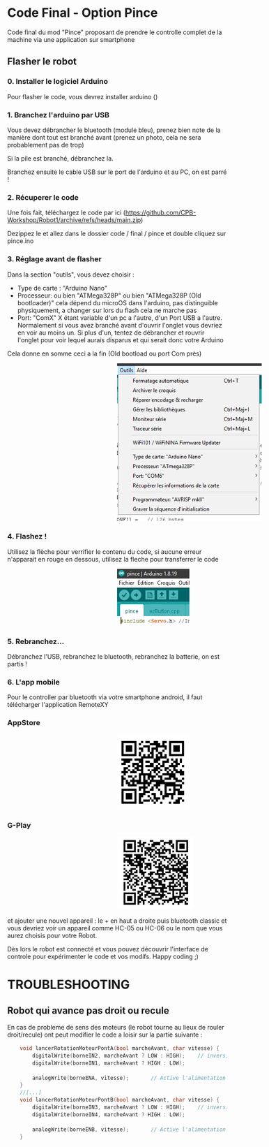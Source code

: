 # Code Final - Option Pince

Code final du mod "Pince" proposant de prendre le controlle complet de la machine via une application sur smartphone

## Flasher le robot

### 0. Installer le logiciel Arduino
Pour flasher le code, vous devrez installer arduino ()

### 1. Branchez l'arduino par USB
Vous devez débrancher le bluetooth (module bleu), prenez bien note de la manière dont tout est branché avant (prenez un photo, cela ne sera probablement pas de trop)

Si la pile est branché, débranchez la.

Branchez ensuite le cable USB sur le port de l'arduino et au PC, on est parré !

### 2. Récuperer le code

Une fois fait, téléchargez le code par ici (https://github.com/CPB-Workshop/Robot1/archive/refs/heads/main.zip)

Dezippez le et allez dans le dossier code / final / pince et double cliquez sur pince.ino

### 3. Réglage avant de flasher

Dans la section "outils", vous devez choisir :
* Type de carte : "Arduino Nano"
* Processeur: ou bien "ATMega328P" ou bien  "ATMega328P (Old bootloader)" cela dépend du microOS dans l'arduino, pas distinguible physiquement, a changer sur lors du flash cela ne marche pas
* Port: "ComX" X étant variable d'un pc a l'autre, d'un Port USB a l'autre. Normalement si vous avez branché avant d'ouvrir l'onglet vous devriez en voir au moins un. Si plus d'un, tentez de débrancher et rouvrir l'onglet pour voir lequel aurais disparus et qui serait donc votre Arduino

Cela donne en somme ceci a la fin (Old bootload ou port Com près)

<img src="reglages.png" style="margin-left: 50%;" />

### 4. Flashez !

Utilisez la flèche pour verrifier le contenu du code, si aucune erreur n'apparait en rouge en dessous, utilisez la fleche pour transferrer le code

<img src="launch.PNG" style="margin-left: 50%;" />

### 5. Rebranchez...

Débranchez l'USB, rebranchez le bluetooth, rebranchez la batterie, on est partis !

### 6. L'app mobile

Pour le controller par bluetooth via votre smartphone android, il faut télécharger l'application RemoteXY

### AppStore
<img src="AppStore.PNG" style="margin-left: 50%;" />

### G-Play
<img src="GPlay.PNG" style="margin-left: 50%;" />

et ajouter une nouvel appareil : le + en haut a droite 
puis bluetooth classic et vous devriez voir un appareil comme HC-05 ou HC-06 ou le nom que vous aurez choisis pour votre Robot.

Dès lors le robot est connecté et vous pouvez découvrir l'interface de controle pour expérimenter le code et vos modifs. Happy coding ;)

# TROUBLESHOOTING

## Robot qui avance pas droit ou recule
En cas de probleme de sens des moteurs (le robot tourne au lieux de rouler droit/recule) ont peut modifier le code a loisir sur la partie suivante :

```C++
    void lancerRotationMoteurPontA(bool marcheAvant, char vitesse) {
        digitalWrite(borneIN2, marcheAvant ? LOW : HIGH);    // inversion LOW et HIGH, Idem en dessous pour inverser le comportement d'une roue            
        digitalWrite(borneIN1, marcheAvant ? HIGH : LOW);
        
        analogWrite(borneENA, vitesse);       // Active l'alimentation du moteur 1
    }
    //[...]
    void lancerRotationMoteurPontB(bool marcheAvant, char vitesse) {
        digitalWrite(borneIN3, marcheAvant ? LOW : HIGH);    // inversion LOW et HIGH, Idem en dessous pour inverser le comportement d'une roue            
        digitalWrite(borneIN4, marcheAvant ? HIGH : LOW);
        
        analogWrite(borneENB, vitesse);       // Active l'alimentation du moteur 2
    }
```